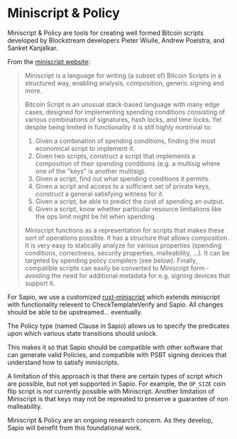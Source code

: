 # Miniscript & Policy

Miniscript & Policy are tools for creating well formed Bitcoin scripts developed
by Blockstream developers Pieter Wiulle, Andrew Poelstra, and Sanket Kanjalkar.

From the [miniscript website](http://bitcoin.sipa.be/miniscript/):

> Miniscript is a language for writing (a subset of) Bitcoin Scripts in a
> structured way, enabling analysis, composition, generic signing and more.
> 
> Bitcoin Script is an unusual stack-based language with many edge cases,
> designed for implementing spending conditions consisting of various
> combinations of signatures, hash locks, and time locks. Yet despite being
> limited in functionality it is still highly nontrivial to:
> 
> 1.    Given a combination of spending conditions, finding the most economical script to implement it.
> 1.    Given two scripts, construct a script that implements a composition of their spending conditions (e.g. a multisig where one of the "keys" is another multisig).
> 1.    Given a script, find out what spending conditions it permits.
> 1.    Given a script and access to a sufficient set of private keys, construct a general satisfying witness for it.
> 1.    Given a script, be able to predict the cost of spending an output.
> 1.    Given a script, know whether particular resource limitations like the ops limit might be hit when spending.
> 
> Miniscript functions as a representation for scripts that makes these sort of
> operations possible. It has a structure that allows composition. It is very
> easy to statically analyze for various properties (spending conditions,
> correctness, security properties, malleability, ...). It can be targeted by
> spending policy compilers (see below). Finally, compatible scripts can easily
> be converted to Miniscript form - avoiding the need for additional metadata
> for e.g. signing devices that support it.

For Sapio, we use a customized
[rust-miniscript](https://github.com/sapio-lang/rust-miniscript) which extends
miniscript with functionality relevent to CheckTemplateVerify and Sapio. All
changes should be able to be upstreamed... eventually.

The Policy type (named Clause in Sapio) allows us to specify the predicates upon
which various state transitions should unlock.

This makes it so that Sapio should be compatible with other software that can
generate valid Policies, and compatible with PSBT signing devices that
understand how to satisfy miniscripts.

A limitation of this approach is that there are certain types of script which
are possible, but not yet supported in Sapio. For example, the `OP_SIZE` coin
flip script is not currently possible with Miniscript. Another limitation of
Miniscript is that keys may not be repreated to preserve a guarantee of non
malleability.

Miniscript & Policy are an ongoing research concern. As they develop, Sapio will
benefit from this foundational work.